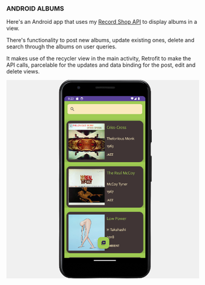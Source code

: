### ANDROID ALBUMS

Here's an Android app that uses my [Record Shop API](https://github.com/Alan-Turing13/record-shop) to display albums in a view.

There's functionality to post new albums, update existing ones, delete and search through the albums on user queries.

It makes use of the recycler view in the main activity, Retrofit to make the API calls, parcelable for the updates and data binding for the post, edit and delete views.

![landing page!](app/src/main/res/android.png)




